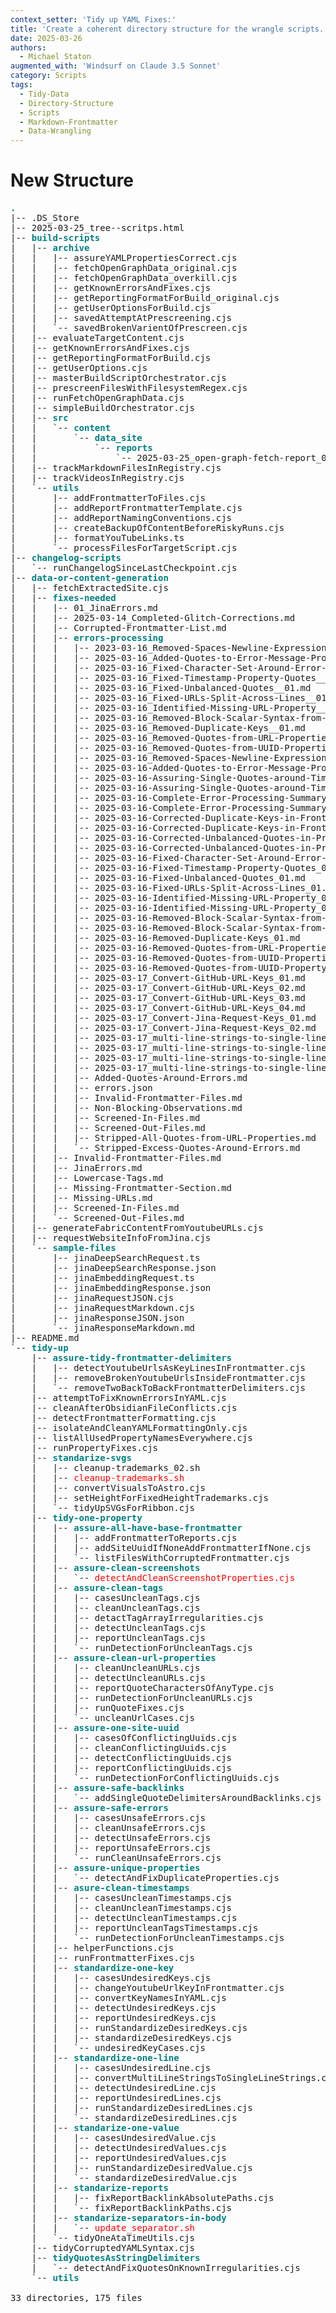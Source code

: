 ```yaml
---
context_setter: 'Tidy up YAML Fixes:'
title: 'Create a coherent directory structure for the wrangle scripts.'
date: 2025-03-26
authors: 
  - Michael Staton
augmented_with: 'Windsurf on Claude 3.5 Sonnet'
category: Scripts
tags:
  - Tidy-Data
  - Directory-Structure
  - Scripts
  - Markdown-Frontmatter
  - Data-Wrangling
---
```


# New Structure
<pre>
<span style="font-weight:bold;color:teal;">.</span>
|-- .DS_Store
|-- 2025-03-25_tree--scritps.html
|-- <span style="font-weight:bold;color:teal;">build-scripts</span>
|   |-- <span style="font-weight:bold;color:teal;">archive</span>
|   |   |-- assureYAMLPropertiesCorrect.cjs
|   |   |-- fetchOpenGraphData_original.cjs
|   |   |-- fetchOpenGraphData_overkill.cjs
|   |   |-- getKnownErrorsAndFixes.cjs
|   |   |-- getReportingFormatForBuild_original.cjs
|   |   |-- getUserOptionsForBuild.cjs
|   |   |-- savedAttemptAtPrescreening.cjs
|   |   `-- savedBrokenVarientOfPrescreen.cjs
|   |-- evaluateTargetContent.cjs
|   |-- getKnownErrorsAndFixes.cjs
|   |-- getReportingFormatForBuild.cjs
|   |-- getUserOptions.cjs
|   |-- masterBuildScriptOrchestrator.cjs
|   |-- prescreenFilesWithFilesystemRegex.cjs
|   |-- runFetchOpenGraphData.cjs
|   |-- simpleBuildOrchestrator.cjs
|   |-- <span style="font-weight:bold;color:teal;">src</span>
|   |   `-- <span style="font-weight:bold;color:teal;">content</span>
|   |       `-- <span style="font-weight:bold;color:teal;">data_site</span>
|   |           `-- <span style="font-weight:bold;color:teal;">reports</span>
|   |               `-- 2025-03-25_open-graph-fetch-report_01.md
|   |-- trackMarkdownFilesInRegistry.cjs
|   |-- trackVideosInRegistry.cjs
|   `-- <span style="font-weight:bold;color:teal;">utils</span>
|       |-- addFrontmatterToFiles.cjs
|       |-- addReportFrontmatterTemplate.cjs
|       |-- addReportNamingConventions.cjs
|       |-- createBackupOfContentBeforeRiskyRuns.cjs
|       |-- formatYouTubeLinks.ts
|       `-- processFilesForTargetScript.cjs
|-- <span style="font-weight:bold;color:teal;">changelog-scripts</span>
|   `-- runChangelogSinceLastCheckpoint.cjs
|-- <span style="font-weight:bold;color:teal;">data-or-content-generation</span>
|   |-- fetchExtractedSite.cjs
|   |-- <span style="font-weight:bold;color:teal;">fixes-needed</span>
|   |   |-- 01_JinaErrors.md
|   |   |-- 2025-03-14_Completed-Glitch-Corrections.md
|   |   |-- Corrupted-Frontmatter-List.md
|   |   |-- <span style="font-weight:bold;color:teal;">errors-processing</span>
|   |   |   |-- 2023-03-16_Removed-Spaces-Newline-Expressions-from-Strings_01.md
|   |   |   |-- 2025-03-16_Added-Quotes-to-Error-Message-Properties__01.md
|   |   |   |-- 2025-03-16_Fixed-Character-Set-Around-Error-Messages__01.md
|   |   |   |-- 2025-03-16_Fixed-Timestamp-Property-Quotes__01.md
|   |   |   |-- 2025-03-16_Fixed-Unbalanced-Quotes__01.md
|   |   |   |-- 2025-03-16_Fixed-URLs-Split-Across-Lines__01.md
|   |   |   |-- 2025-03-16_Identified-Missing-URL-Property__01.md
|   |   |   |-- 2025-03-16_Removed-Block-Scalar-Syntax-from-Properties__01.md
|   |   |   |-- 2025-03-16_Removed-Duplicate-Keys__01.md
|   |   |   |-- 2025-03-16_Removed-Quotes-from-URL-Properties__01.md
|   |   |   |-- 2025-03-16_Removed-Quotes-from-UUID-Properties__01.md
|   |   |   |-- 2025-03-16_Removed-Spaces-Newline-Expressions-from-Strings_02.md
|   |   |   |-- 2025-03-16-Added-Quotes-to-Error-Message-Properties_01.md
|   |   |   |-- 2025-03-16-Assuring-Single-Quotes-around-Timestamps-01.md
|   |   |   |-- 2025-03-16-Assuring-Single-Quotes-around-Timestamps-02.md
|   |   |   |-- 2025-03-16-Complete-Error-Processing-Summary_01.md
|   |   |   |-- 2025-03-16-Complete-Error-Processing-Summary_02.md
|   |   |   |-- 2025-03-16-Corrected-Duplicate-Keys-in-Frontmatter_01.md
|   |   |   |-- 2025-03-16-Corrected-Duplicate-Keys-in-Frontmatter_02.md
|   |   |   |-- 2025-03-16-Corrected-Unbalanced-Quotes-in-Properties_01.md
|   |   |   |-- 2025-03-16-Corrected-Unbalanced-Quotes-in-Properties_02.md
|   |   |   |-- 2025-03-16-Fixed-Character-Set-Around-Error-Messages_01.md
|   |   |   |-- 2025-03-16-Fixed-Timestamp-Property-Quotes_01.md
|   |   |   |-- 2025-03-16-Fixed-Unbalanced-Quotes_01.md
|   |   |   |-- 2025-03-16-Fixed-URLs-Split-Across-Lines_01.md
|   |   |   |-- 2025-03-16-Identified-Missing-URL-Property_01.md
|   |   |   |-- 2025-03-16-Identified-Missing-URL-Property_02.md
|   |   |   |-- 2025-03-16-Removed-Block-Scalar-Syntax-from-Properties_01.md
|   |   |   |-- 2025-03-16-Removed-Block-Scalar-Syntax-from-Properties_02.md
|   |   |   |-- 2025-03-16-Removed-Duplicate-Keys_01.md
|   |   |   |-- 2025-03-16-Removed-Quotes-from-URL-Properties_01.md
|   |   |   |-- 2025-03-16-Removed-Quotes-from-UUID-Properties_01.md
|   |   |   |-- 2025-03-16-Removed-Quotes-from-UUID-Property_01.md
|   |   |   |-- 2025-03-17_Convert-GitHub-URL-Keys_01.md
|   |   |   |-- 2025-03-17_Convert-GitHub-URL-Keys_02.md
|   |   |   |-- 2025-03-17_Convert-GitHub-URL-Keys_03.md
|   |   |   |-- 2025-03-17_Convert-GitHub-URL-Keys_04.md
|   |   |   |-- 2025-03-17_Convert-Jina-Request-Keys_01.md
|   |   |   |-- 2025-03-17_Convert-Jina-Request-Keys_02.md
|   |   |   |-- 2025-03-17_multi-line-strings-to-single-line-strings_01.md
|   |   |   |-- 2025-03-17_multi-line-strings-to-single-line-strings_02.md
|   |   |   |-- 2025-03-17_multi-line-strings-to-single-line-strings_03.md
|   |   |   |-- 2025-03-17_multi-line-strings-to-single-line-strings_04.md
|   |   |   |-- Added-Quotes-Around-Errors.md
|   |   |   |-- errors.json
|   |   |   |-- Invalid-Frontmatter-Files.md
|   |   |   |-- Non-Blocking-Observations.md
|   |   |   |-- Screened-In-Files.md
|   |   |   |-- Screened-Out-Files.md
|   |   |   |-- Stripped-All-Quotes-from-URL-Properties.md
|   |   |   `-- Stripped-Excess-Quotes-Around-Errors.md
|   |   |-- Invalid-Frontmatter-Files.md
|   |   |-- JinaErrors.md
|   |   |-- Lowercase-Tags.md
|   |   |-- Missing-Frontmatter-Section.md
|   |   |-- Missing-URLs.md
|   |   |-- Screened-In-Files.md
|   |   `-- Screened-Out-Files.md
|   |-- generateFabricContentFromYoutubeURLs.cjs
|   |-- requestWebsiteInfoFromJina.cjs
|   `-- <span style="font-weight:bold;color:teal;">sample-files</span>
|       |-- jinaDeepSearchRequest.ts
|       |-- jinaDeepSearchResponse.json
|       |-- jinaEmbeddingRequest.ts
|       |-- jinaEmbeddingResponse.json
|       |-- jinaRequestJSON.cjs
|       |-- jinaRequestMarkdown.cjs
|       |-- jinaResponseJSON.json
|       `-- jinaResponseMarkdown.md
|-- README.md
`-- <span style="font-weight:bold;color:teal;">tidy-up</span>
    |-- <span style="font-weight:bold;color:teal;">assure-tidy-frontmatter-delimiters</span>
    |   |-- detectYoutubeUrlsAsKeyLinesInFrontmatter.cjs
    |   |-- removeBrokenYoutubeUrlsInsideFrontmatter.cjs
    |   `-- removeTwoBackToBackFrontmatterDelimiters.cjs
    |-- attemptToFixKnownErrorsInYAML.cjs
    |-- cleanAfterObsidianFileConflicts.cjs
    |-- detectFrontmatterFormatting.cjs
    |-- isolateAndCleanYAMLFormattingOnly.cjs
    |-- listAllUsedPropertyNamesEverywhere.cjs
    |-- runPropertyFixes.cjs
    |-- <span style="font-weight:bold;color:teal;">standarize-svgs</span>
    |   |-- cleanup-trademarks_02.sh
    |   |-- <span style="color:red;">cleanup-trademarks.sh</span>
    |   |-- convertVisualsToAstro.cjs
    |   |-- setHeightForFixedHeightTrademarks.cjs
    |   `-- tidyUpSVGsForRibbon.cjs
    |-- <span style="font-weight:bold;color:teal;">tidy-one-property</span>
    |   |-- <span style="font-weight:bold;color:teal;">assure-all-have-base-frontmatter</span>
    |   |   |-- addFrontmatterToReports.cjs
    |   |   |-- addSiteUuidIfNoneAddFrontmatterIfNone.cjs
    |   |   `-- listFilesWithCorruptedFrontmatter.cjs
    |   |-- <span style="font-weight:bold;color:teal;">assure-clean-screenshots</span>
    |   |   `-- <span style="color:red;">detectAndCleanScreenshotProperties.cjs</span>
    |   |-- <span style="font-weight:bold;color:teal;">assure-clean-tags</span>
    |   |   |-- casesUncleanTags.cjs
    |   |   |-- cleanUncleanTags.cjs
    |   |   |-- detactTagArrayIrregularities.cjs
    |   |   |-- detectUncleanTags.cjs
    |   |   |-- reportUncleanTags.cjs
    |   |   `-- runDetectionForUncleanTags.cjs
    |   |-- <span style="font-weight:bold;color:teal;">assure-clean-url-properties</span>
    |   |   |-- cleanUncleanURLs.cjs
    |   |   |-- detectUncleanURLs.cjs
    |   |   |-- reportQuoteCharactersOfAnyType.cjs
    |   |   |-- runDetectionForUncleanURLs.cjs
    |   |   |-- runQuoteFixes.cjs
    |   |   `-- uncleanUrlCases.cjs
    |   |-- <span style="font-weight:bold;color:teal;">assure-one-site-uuid</span>
    |   |   |-- casesOfConflictingUuids.cjs
    |   |   |-- cleanConflictingUuids.cjs
    |   |   |-- detectConflictingUuids.cjs
    |   |   |-- reportConflictingUuids.cjs
    |   |   `-- runDetectionForConflictingUuids.cjs
    |   |-- <span style="font-weight:bold;color:teal;">assure-safe-backlinks</span>
    |   |   `-- addSingleQuoteDelimitersAroundBacklinks.cjs
    |   |-- <span style="font-weight:bold;color:teal;">assure-safe-errors</span>
    |   |   |-- casesUnsafeErrors.cjs
    |   |   |-- cleanUnsafeErrors.cjs
    |   |   |-- detectUnsafeErrors.cjs
    |   |   |-- reportUnsafeErrors.cjs
    |   |   `-- runCleanUnsafeErrors.cjs
    |   |-- <span style="font-weight:bold;color:teal;">assure-unique-properties</span>
    |   |   `-- detectAndFixDuplicateProperties.cjs
    |   |-- <span style="font-weight:bold;color:teal;">asure-clean-timestamps</span>
    |   |   |-- casesUncleanTimestamps.cjs
    |   |   |-- cleanUncleanTimestamps.cjs
    |   |   |-- detectUncleanTimestamps.cjs
    |   |   |-- reportUncleanTagsTimestamps.cjs
    |   |   `-- runDetectionForUncleanTimestamps.cjs
    |   |-- helperFunctions.cjs
    |   |-- runFrontmatterFixes.cjs
    |   |-- <span style="font-weight:bold;color:teal;">standardize-one-key</span>
    |   |   |-- casesUndesiredKeys.cjs
    |   |   |-- changeYoutubeUrlKeyInFrontmatter.cjs
    |   |   |-- convertKeyNamesInYAML.cjs
    |   |   |-- detectUndesiredKeys.cjs
    |   |   |-- reportUndesiredKeys.cjs
    |   |   |-- runStandardizeDesiredKeys.cjs
    |   |   |-- standardizeDesiredKeys.cjs
    |   |   `-- undesiredKeyCases.cjs
    |   |-- <span style="font-weight:bold;color:teal;">standardize-one-line</span>
    |   |   |-- casesUndesiredLine.cjs
    |   |   |-- convertMultiLineStringsToSingleLineStrings.cjs
    |   |   |-- detectUndesiredLine.cjs
    |   |   |-- reportUndesiredLines.cjs
    |   |   |-- runStandardizeDesiredLines.cjs
    |   |   `-- standardizeDesiredLines.cjs
    |   |-- <span style="font-weight:bold;color:teal;">standarize-one-value</span>
    |   |   |-- casesUndesiredValue.cjs
    |   |   |-- detectUndesiredValues.cjs
    |   |   |-- reportUndesiredValues.cjs
    |   |   |-- runStandardizeDesiredValue.cjs
    |   |   `-- standardizeDesiredValue.cjs
    |   |-- <span style="font-weight:bold;color:teal;">standarize-reports</span>
    |   |   |-- fixReportBacklinkAbsolutePaths.cjs
    |   |   `-- fixReportBacklinkPaths.cjs
    |   |-- <span style="font-weight:bold;color:teal;">standarize-separators-in-body</span>
    |   |   `-- <span style="color:red;">update_separator.sh</span>
    |   `-- tidyOneAtaTimeUtils.cjs
    |-- tidyCorruptedYAMLSyntax.cjs
    |-- <span style="font-weight:bold;color:teal;">tidyQuotesAsStringDelimiters</span>
    |   `-- detectAndFixQuotesOnKnownIrregularities.cjs
    `-- <span style="font-weight:bold;color:teal;">utils</span>

33 directories, 175 files
</pre>